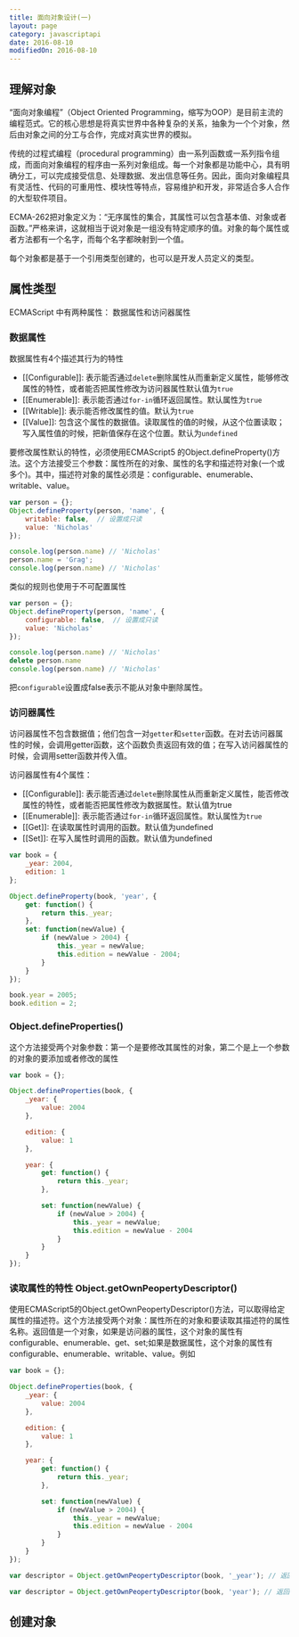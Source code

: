 ```yaml
---
title: 面向对象设计(一)
layout: page
category: javascriptapi
date: 2016-08-10
modifiedOn: 2016-08-10
---
```


## 理解对象

“面向对象编程”（Object Oriented Programming，缩写为OOP）是目前主流的编程范式。它的核心思想是将真实世界中各种复杂的关系，抽象为一个个对象，然后由对象之间的分工与合作，完成对真实世界的模拟。

传统的过程式编程（procedural programming）由一系列函数或一系列指令组成，而面向对象编程的程序由一系列对象组成。每一个对象都是功能中心，具有明确分工，可以完成接受信息、处理数据、发出信息等任务。因此，面向对象编程具有灵活性、代码的可重用性、模块性等特点，容易维护和开发，非常适合多人合作的大型软件项目。

ECMA-262把对象定义为：“无序属性的集合，其属性可以包含基本值、对象或者函数。”严格来讲，这就相当于说对象是一组没有特定顺序的值。对象的每个属性或者方法都有一个名字，而每个名字都映射到一个值。

每个对象都是基于一个引用类型创建的，也可以是开发人员定义的类型。


## 属性类型

ECMAScript 中有两种属性： 数据属性和访问器属性


### 数据属性

数据属性有4个描述其行为的特性

- [[Configurable]]: 表示能否通过`delete`删除属性从而重新定义属性，能够修改属性的特性，或者能否把属性修改为访问器属性默认值为`true`
- [[Enumerable]]: 表示能否通过`for-in`循环返回属性。默认属性为`true`
- [[Writable]]: 表示能否修改属性的值。默认为`true`
- [[Value]]: 包含这个属性的数据值。读取属性的值的时候，从这个位置读取；写入属性值的时候，把新值保存在这个位置。默认为`undefined`


要修改属性默认的特性，必须使用ECMAScript5 的Object.defineProperty()方法。这个方法接受三个参数：属性所在的对象、属性的名字和描述符对象(一个或多个)。其中，描述符对象的属性必须是：configurable、enumerable、writable、value。

```javascript
var person = {};
Object.defineProperty(person, 'name', {
	writable: false,  // 设置成只读
	value: 'Nicholas'
});

console.log(person.name) // 'Nicholas'
person.name = 'Grag';
console.log(person.name) // 'Nicholas'
```

类似的规则也使用于不可配置属性

```javascript
var person = {};
Object.defineProperty(person, 'name', {
	configurable: false,  // 设置成只读
	value: 'Nicholas'
});

console.log(person.name) // 'Nicholas'
delete person.name
console.log(person.name) // 'Nicholas'
```

把`configurable`设置成false表示不能从对象中删除属性。

### 访问器属性

访问器属性不包含数据值；他们包含一对`getter`和`setter`函数。在对去访问器属性的时候，会调用getter函数，这个函数负责返回有效的值；在写入访问器属性的时候，会调用setter函数并传入值。

访问器属性有4个属性：

- [[Configurable]]: 表示能否通过`delete`删除属性从而重新定义属性，能否修改属性的特性，或者能否把属性修改为数据属性。默认值为true
- [[Enumerable]]: 表示能否通过`for-in`循环返回属性。默认属性为`true`
- [[Get]]: 在读取属性时调用的函数。默认值为undefined
- [[Set]]: 在写入属性时调用的函数。默认值为undefined


```javascript
var book = {
	_year: 2004,
	edition: 1
};

Object.defineProperty(book, 'year', {
	get: function() {
		return this._year;
	},
	set: function(newValue) {
		if (newValue > 2004) {
			this._year = newValue;
			this.edition = newValue - 2004;
		}
	}
});

book.year = 2005;
book.edition = 2;
```

### Object.defineProperties()

这个方法接受两个对象参数：第一个是要修改其属性的对象，第二个是上一个参数的对象的要添加或者修改的属性

```javascript
var book = {};

Object.defineProperties(book, {
	_year: {
		value: 2004
	},

	edition: {
		value: 1
	},

	year: {
		get: function() {
			return this._year;
		},

		set: function(newValue) {
			if (newValue > 2004) {
				this._year = newValue;
				this.edition = newValue - 2004
			}
		}
	}
});

```

### 读取属性的特性 Object.getOwnPeopertyDescriptor()

使用ECMAScript5的Object.getOwnPeopertyDescriptor()方法，可以取得给定属性的描述符。这个方法接受两个对象：属性所在的对象和要读取其描述符的属性名称。返回值是一个对象，如果是访问器的属性，这个对象的属性有configurable、enumerable、get、set;如果是数据属性，这个对象的属性有configurable、enumerable、writable、value。例如

```javascript
var book = {};

Object.defineProperties(book, {
	_year: {
		value: 2004
	},

	edition: {
		value: 1
	},

	year: {
		get: function() {
			return this._year;
		},

		set: function(newValue) {
			if (newValue > 2004) {
				this._year = newValue;
				this.edition = newValue - 2004
			}
		}
	}
});

var descriptor = Object.getOwnPeopertyDescriptor(book, '_year'); // 返回数据属性对象

var descriptor = Object.getOwnPeopertyDescriptor(book, 'year'); // 返回访问器对象

```

## 创建对象



















